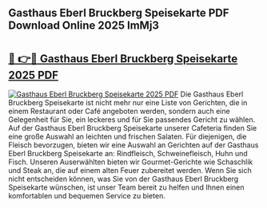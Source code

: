 ## Gasthaus Eberl Bruckberg Speisekarte PDF Download Online 2025 lmMj3

# <h2><a href="http://gc8kcpe.nevu.top/?p=Gasthaus+Eberl+Bruckberg+Speisekarte">🔗 👉🔴 Gasthaus Eberl Bruckberg Speisekarte 2025 PDF</a></h2>

[![Gasthaus Eberl Bruckberg Speisekarte 2025 PDF](https://i.imgur.com/dBaPXMq.png)](http://gc8kcpe.nevu.top/?p=Gasthaus+Eberl+Bruckberg+Speisekarte)
Die Gasthaus Eberl Bruckberg Speisekarte ist nicht mehr nur eine Liste von Gerichten, die in einem Restaurant oder Café angeboten werden, sondern auch eine Gelegenheit für Sie, ein leckeres und für Sie passendes Gericht zu wählen. Auf der Gasthaus Eberl Bruckberg Speisekarte unserer Cafeteria finden Sie eine große Auswahl an leichten und frischen Salaten. Für diejenigen, die Fleisch bevorzugen, bieten wir eine Auswahl an Gerichten auf der Gasthaus Eberl Bruckberg Speisekarte an: Rindfleisch, Schweinefleisch, Huhn und Fisch. Unseren Auserwählten bieten wir Gourmet-Gerichte wie Schaschlik und Steak an, die auf einem alten Feuer zubereitet werden. Wenn Sie sich nicht entscheiden können, was Sie von der Gasthaus Eberl Bruckberg Speisekarte wünschen, ist unser Team bereit zu helfen und Ihnen einen komfortablen und bequemen Service zu bieten.
